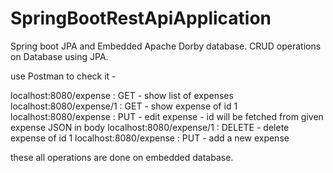 # SpringBootRestApiApplication
Spring boot JPA and Embedded Apache Dorby database.
CRUD operations on Database using JPA.

use Postman to check it -  

localhost:8080/expense : GET - show list of expenses
localhost:8080/expense/1 : GET - show expense of id 1
localhost:8080/expense : PUT - edit expense - id will be fetched from given expense JSON in body
localhost:8080/expense/1 : DELETE - delete expense of id 1
localhost:8080/expense : PUT - add a new expense

these all operations are done on embedded database.